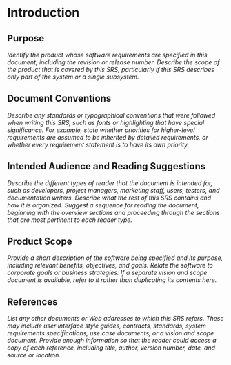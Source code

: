 Introduction
============

Purpose
-------
*Identify the product whose software requirements are specified in this document,
including the revision or release number. Describe the scope of the product that is
covered by this SRS, particularly if this SRS describes only part of the system or
a single subsystem.*

Document Conventions
--------------------
*Describe any standards or typographical conventions that were followed when writing
this SRS, such as fonts or highlighting that have special significance. For example,
state whether priorities  for higher-level requirements are assumed to be inherited
by detailed requirements, or whether every requirement statement is to have its own
priority.*

Intended Audience and Reading Suggestions
-----------------------------------------
*Describe the different types of reader that the document is intended for, such as
developers, project managers, marketing staff, users, testers, and documentation
writers. Describe what the rest of this SRS contains and how it is organized. Suggest
a sequence for reading the document, beginning with the overview sections and
proceeding through the sections that are most pertinent to each reader type.*

Product Scope
-------------
*Provide a short description of the software being specified and its purpose,
including relevant benefits, objectives, and goals. Relate the software to corporate
goals or business strategies. If a separate vision and scope document is available,
refer to it rather than duplicating its contents here.*

References
----------
*List any other documents or Web addresses to which this SRS refers. These may
include user interface style guides, contracts, standards, system requirements
specifications, use case documents, or a vision and scope document. Provide enough
information so that the reader could access a copy of each reference, including title,
author, version number, date, and source or location.*

